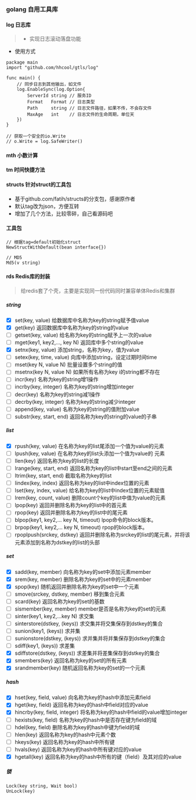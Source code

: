 ### golang 自用工具库

#### log 日志库 
> - 实现日志滚动落盘功能

- 使用方式
```
package main
import "github.com/hhcool/gtls/log"

func main() {
    // 同步日志到其他输出，如文件
    log.EnableSync(log.Option{
        ServerId string // 服务ID
        Format   Format // 日志类型
        Path     string // 日志文件路径，如果不传，不会存文件
        MaxAge   int    // 日志文件的生命周期，单位天
    })
}

// 获取一个安全的io.Write
// o.Write = log.SafeWriter()
```


#### mth 小数计算

#### tm 时间快捷方法


#### structs 针对struct的工具包
- 基于github.com/fatih/structs的分支包，感谢原作者
- 默认tag改为json，方便互转
- 增加了几个方法，比较零碎，自己看源码吧

#### 工具包
``` 
// 根据tag=default初始化struct
NewStructWithDefault(bean interface{})

// MD5
Md5(v string)
```


#### rds Redis库的封装
> 给redis套了个壳，主要是实现同一份代码同时兼容单体Redis和集群

##### string
- [x] set(key, value)             给数据库中名称为key的string赋予值value
- [x] get(key)                    返回数据库中名称为key的string的value
- [ ] getset(key, value)          给名称为key的string赋予上一次的value
- [ ] mget(key1, key2,…, key N)   返回库中多个string的value
- [x] setnx(key, value)           添加string，名称为key，值为value
- [ ] setex(key, time, value)     向库中添加string，设定过期时间time
- [ ] mset(key N, value N)        批量设置多个string的值
- [ ] msetnx(key N, value N)      如果所有名称为key i的string都不存在
- [ ] incr(key)                   名称为key的string增1操作
- [ ] incrby(key, integer)        名称为key的string增加integer
- [ ] decr(key)                   名称为key的string减1操作
- [ ] decrby(key, integer)        名称为key的string减少integer
- [ ] append(key, value)          名称为key的string的值附加value
- [ ] substr(key, start, end)     返回名称为key的string的value的子串

##### list
- [x] rpush(key, value)           在名称为key的list尾添加一个值为value的元素
- [ ] lpush(key, value)           在名称为key的list头添加一个值为value的 元素
- [ ] llen(key)                   返回名称为key的list的长度
- [ ] lrange(key, start, end)     返回名称为key的list中start至end之间的元素
- [ ] ltrim(key, start, end)      截取名称为key的list
- [ ] lindex(key, index)          返回名称为key的list中index位置的元素
- [ ] lset(key, index, value)     给名称为key的list中index位置的元素赋值
- [ ] lrem(key, count, value)     删除count个key的list中值为value的元素
- [ ] lpop(key)                   返回并删除名称为key的list中的首元素
- [ ] rpop(key)                   返回并删除名称为key的list中的尾元素
- [ ] blpop(key1, key2,… key N, timeout)  lpop命令的block版本。
- [ ] brpop(key1, key2,… key N, timeout)  rpop的block版本。
- [ ] rpoplpush(srckey, dstkey)           返回并删除名称为srckey的list的尾元素，并将该元素添加到名称为dstkey的list的头部

##### set
- [x] sadd(key, member)               向名称为key的set中添加元素member
- [x] srem(key, member)               删除名称为key的set中的元素member
- [x] spop(key)                       随机返回并删除名称为key的set中一个元素
- [ ] smove(srckey, dstkey, member)   移到集合元素
- [ ] scard(key)                      返回名称为key的set的基数
- [ ] sismember(key, member)          member是否是名称为key的set的元素
- [ ] sinter(key1, key2,…key N)       求交集
- [ ] sinterstore(dstkey, (keys))     求交集并将交集保存到dstkey的集合
- [ ] sunion(key1, (keys))            求并集
- [ ] sunionstore(dstkey, (keys))     求并集并将并集保存到dstkey的集合
- [ ] sdiff(key1, (keys))             求差集
- [x] sdiffstore(dstkey, (keys))      求差集并将差集保存到dstkey的集合
- [x] smembers(key)                   返回名称为key的set的所有元素
- [x] srandmember(key)                随机返回名称为key的set的一个元素

##### hash
- [x] hset(key, field, value)      向名称为key的hash中添加元素field
- [x] hget(key, field)             返回名称为key的hash中field对应的value
- [x] hincrby(key, field, integer) 将名称为key的hash中field的value增加integer
- [ ] hexists(key, field)          名称为key的hash中是否存在键为field的域
- [ ] hdel(key, field)             删除名称为key的hash中键为field的域
- [ ] hlen(key)                    返回名称为key的hash中元素个数
- [ ] hkeys(key)                   返回名称为key的hash中所有键
- [ ] hvals(key)                   返回名称为key的hash中所有键对应的value
- [x] hgetall(key)                 返回名称为key的hash中所有的键（field）及其对应的value

##### 锁
```
Lock(key string, Wait bool)
UnLock(key)
```